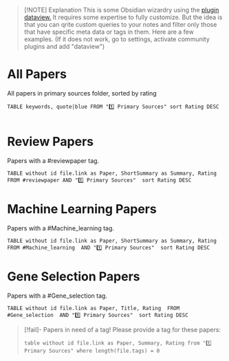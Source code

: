
> [!NOTE] Explanation
> This is some Obsidian wizardry using the [plugin dataview.](https://github.com/blacksmithgu/obsidian-dataview) It requires some expertise to fully customize. But the idea is that you can qrite custom queries to your notes and filter only those that have specific meta data or tags in them. Here are a few examples. (If it does not work, go to settings, activate community plugins and add "dataview")

# All Papers
All papers in primary sources folder, sorted by rating

```dataview
TABLE keywords, quote|blue FROM "1️⃣ Primary Sources" sort Rating DESC


```

# Review Papers
Papers with a #reviewpaper tag.

```dataview
TABLE without id file.link as Paper, ShortSummary as Summary, Rating FROM #reviewpaper AND "1️⃣ Primary Sources"  sort Rating DESC
```


# Machine Learning Papers
Papers with a #Machine_learning   tag.

```dataview
TABLE without id file.link as Paper, ShortSummary as Summary, Rating FROM #Machine_learning  AND "1️⃣ Primary Sources"  sort Rating DESC
```

# Gene Selection Papers
Papers with a #Gene_selection   tag.

```dataview
TABLE without id file.link as Paper, Title, Rating  FROM #Gene_selection  AND "1️⃣ Primary Sources"  sort Rating DESC
```


> [!fail]- Papers in need of a tag!
> Please provide a tag for these papers: 
> ```dataview
> table without id file.link as Paper, Summary, Rating from "1️⃣ Primary Sources" where length(file.tags) = 0
> ```
